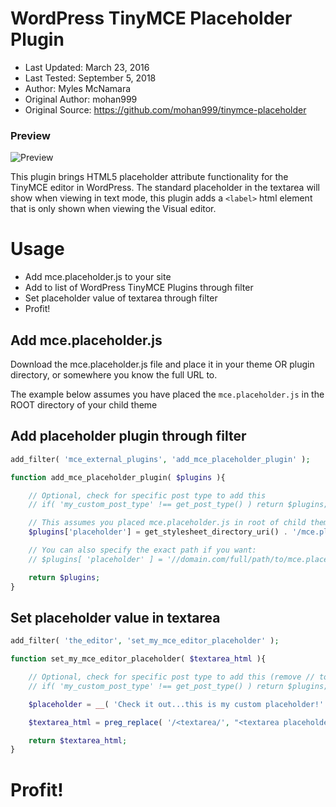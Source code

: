 WordPress TinyMCE Placeholder Plugin
====================================

 - Last Updated: March 23, 2016
 - Last Tested: September 5, 2018
 - Author: Myles McNamara
 - Original Author: mohan999
 - Original Source: https://github.com/mohan999/tinymce-placeholder

### Preview ###
![Preview](https://github.com/tripflex/wp-tinymce-placeholder/raw/master/placeholder.gif)

This plugin brings HTML5 placeholder attribute functionality for the TinyMCE editor in WordPress.  The standard placeholder in the textarea will show when viewing in text mode, this plugin adds a `<label>` html element that is only shown when viewing the Visual editor.

# Usage

 - Add mce.placeholder.js to your site
 - Add to list of WordPress TinyMCE Plugins through filter
 - Set placeholder value of textarea through filter
 - Profit!

## Add mce.placeholder.js
Download the mce.placeholder.js file and place it in your theme OR plugin directory, or somewhere you know the full URL to.

The example below assumes you have placed the `mce.placeholder.js` in the ROOT directory of your child theme

## Add placeholder plugin through filter


```php
add_filter( 'mce_external_plugins', 'add_mce_placeholder_plugin' );

function add_mce_placeholder_plugin( $plugins ){

	// Optional, check for specific post type to add this
	// if( 'my_custom_post_type' !== get_post_type() ) return $plugins;

	// This assumes you placed mce.placeholder.js in root of child theme directory
	$plugins['placeholder'] = get_stylesheet_directory_uri() . '/mce.placeholder.js';

	// You can also specify the exact path if you want:
	// $plugins[ 'placeholder' ] = '//domain.com/full/path/to/mce.placeholder.js';

	return $plugins;
}
```

## Set placeholder value in textarea


```php
add_filter( 'the_editor', 'set_my_mce_editor_placeholder' );

function set_my_mce_editor_placeholder( $textarea_html ){

	// Optional, check for specific post type to add this (remove // to uncomment and use)
	// if( 'my_custom_post_type' !== get_post_type() ) return $plugins;

	$placeholder = __( 'Check it out...this is my custom placeholder!' );

	$textarea_html = preg_replace( '/<textarea/', "<textarea placeholder=\"{$placeholder}\"", $textarea_html );

	return $textarea_html;
}
```

# Profit!
